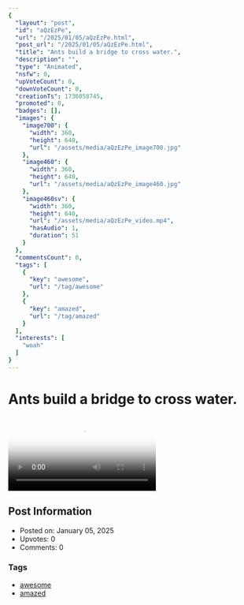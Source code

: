 ```yaml
---
{
  "layout": "post",
  "id": "aQzEzPe",
  "url": "/2025/01/05/aQzEzPe.html",
  "post_url": "/2025/01/05/aQzEzPe.html",
  "title": "Ants build a bridge to cross water.",
  "description": "",
  "type": "Animated",
  "nsfw": 0,
  "upVoteCount": 0,
  "downVoteCount": 0,
  "creationTs": 1736058745,
  "promoted": 0,
  "badges": [],
  "images": {
    "image700": {
      "width": 360,
      "height": 640,
      "url": "/assets/media/aQzEzPe_image700.jpg"
    },
    "image460": {
      "width": 360,
      "height": 640,
      "url": "/assets/media/aQzEzPe_image460.jpg"
    },
    "image460sv": {
      "width": 360,
      "height": 640,
      "url": "/assets/media/aQzEzPe_video.mp4",
      "hasAudio": 1,
      "duration": 51
    }
  },
  "commentsCount": 0,
  "tags": [
    {
      "key": "awesome",
      "url": "/tag/awesome"
    },
    {
      "key": "amazed",
      "url": "/tag/amazed"
    }
  ],
  "interests": [
    "woah"
  ]
}
---
```


# Ants build a bridge to cross water.

<video controls playsinline loop poster="/assets/media/aQzEzPe_image460.jpg">
  <source src="/assets/media/aQzEzPe_video.mp4" type="video/mp4">
  Your browser does not support the video tag.
</video>

## Post Information

- Posted on: January 05, 2025
- Upvotes: 0
- Comments: 0

### Tags

- [awesome](/tag/awesome)
- [amazed](/tag/amazed)
